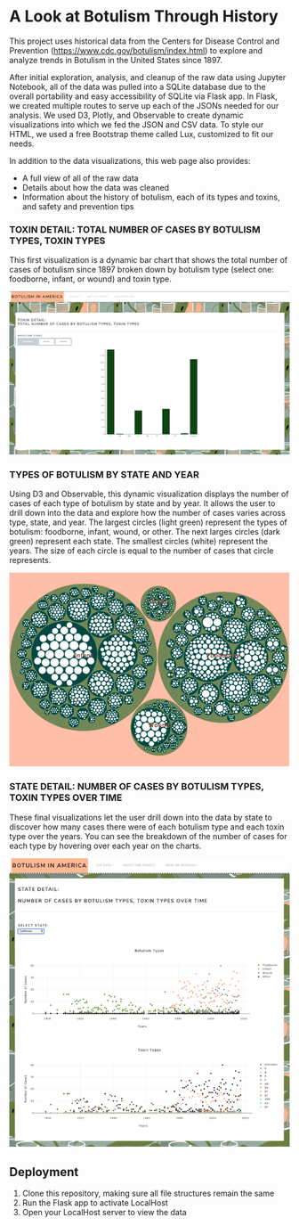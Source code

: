 # A Look at Botulism Through History

This project uses historical data from the Centers for Disease Control and Prevention (https://www.cdc.gov/botulism/index.html) to explore and analyze trends in Botulism in the United States since 1897. 

After initial exploration, analysis, and cleanup of the raw data using Jupyter Notebook, all of the data was pulled into a SQLite database due to the overall portability and easy accessibility of SQLite via Flask app. In Flask, we created multiple routes to serve up each of the JSONs needed for our analysis. We used D3, Plotly, and Observable to create dynamic visualizations into which we fed the JSON and CSV data. To style our HTML, we used a free Bootstrap theme called Lux, customized to fit our needs.

In addition to the data visualizations, this web page also provides:
* A full view of all of the raw data
* Details about how the data was cleaned
* Information about the history of botulism, each of its types and toxins, and safety and prevention tips

### TOXIN DETAIL: TOTAL NUMBER OF CASES BY BOTULISM TYPES, TOXIN TYPES

This first visualization is a dynamic bar chart that shows the total number of cases of botulism since 1897 broken down by botulism type (select one: foodborne, infant, or wound) and toxin type. 

![ToxinDetail](static/Images/ToxinDetails.png)

### TYPES OF BOTULISM BY STATE AND YEAR

Using D3 and Observable, this dynamic visualization displays the number of cases of each type of botulism by state and by year. It allows the user to drill down into the data and explore how the number of cases varies across type, state, and year. The largest circles (light green) represent the types of botulism: foodborne, infant, wound, or other. The next larges circles (dark green) represent each state. The smallest circles (white) represent the years. The size of each circle is equal to the number of cases that circle represents.

![D3Chart](static/Images/D3Chart.png)

### STATE DETAIL: NUMBER OF CASES BY BOTULISM TYPES, TOXIN TYPES OVER TIME

These final visualizations let the user drill down into the data by state to discover how many cases there were of each botulism type and each toxin type over the years. You can see the breakdown of the number of cases for each type by hovering over each year on the charts.

![StateDetail](static/Images/StateDetail.png)

## Deployment
1. Clone this repository, making sure all file structures remain the same
2. Run the Flask app to activate LocalHost
3. Open your LocalHost server to view the data
